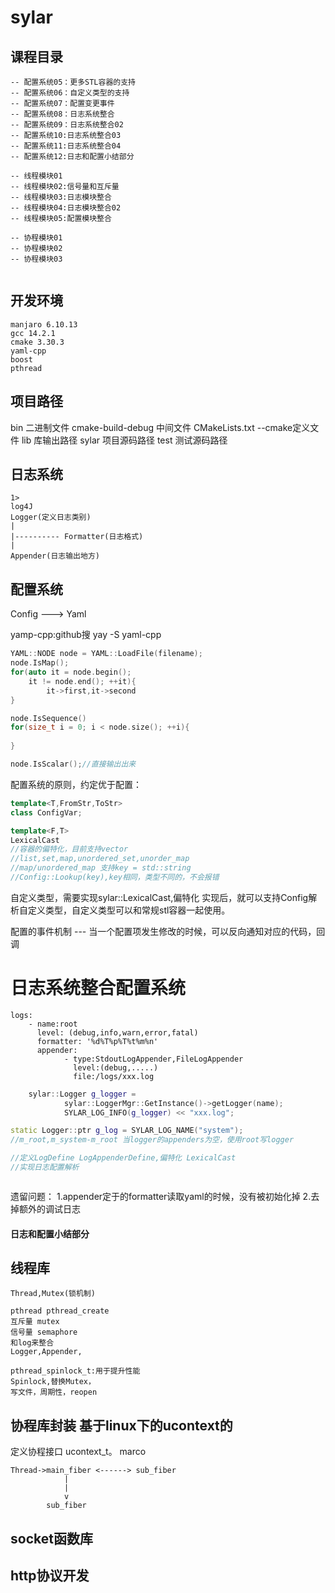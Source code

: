 # sylar

## 课程目录

```
-- 配置系统05：更多STL容器的支持
-- 配置系统06：自定义类型的支持
-- 配置系统07：配置变更事件
-- 配置系统08：日志系统整合
-- 配置系统09：日志系统整合02
-- 配置系统10:日志系统整合03
-- 配置系统11:日志系统整合04
-- 配置系统12:日志和配置小结部分

-- 线程模块01
-- 线程模块02:信号量和互斥量
-- 线程模块03:日志模块整合
-- 线程模块04:日志模块整合02
-- 线程模块05:配置模块整合

-- 协程模块01
-- 协程模块02
-- 协程模块03


```



## 开发环境
```
manjaro 6.10.13
gcc 14.2.1
cmake 3.30.3
yaml-cpp
boost
pthread
```

## 项目路径

bin 二进制文件
cmake-build-debug 中间文件
CMakeLists.txt --cmake定义文件
lib 库输出路径
sylar 项目源码路径
test 测试源码路径

## 日志系统

```
1>
log4J
Logger(定义日志类别)
|
|---------- Formatter(日志格式)
|
Appender(日志输出地方)
```

## 配置系统

Config ---> Yaml

yamp-cpp:github搜 yay -S yaml-cpp

```cpp
YAML::NODE node = YAML::LoadFile(filename);
node.IsMap();
for(auto it = node.begin();
    it != node.end(); ++it){
        it->first,it->second
}

node.IsSequence()
for(size_t i = 0; i < node.size(); ++i){
    
}

node.IsScalar();//直接输出出来
```

配置系统的原则，约定优于配置：

```cpp
template<T,FromStr,ToStr>
class ConfigVar;

template<F,T>
LexicalCast
//容器的偏特化，目前支持vector
//list,set,map,unordered_set,unorder_map
//map/unordered_map 支持key = std::string
//Config::Lookup(key),key相同，类型不同的，不会报错
```
自定义类型，需要实现sylar::LexicalCast,偏特化
实现后，就可以支持Config解析自定义类型，自定义类型可以和常规stl容器一起使用。


配置的事件机制
--- 当一个配置项发生修改的时候，可以反向通知对应的代码，回调
# 日志系统整合配置系统
```
logs:
    - name:root
      level: (debug,info,warn,error,fatal)
      formatter: '%d%T%p%T%t%m%n'
      appender:
            - type:StdoutLogAppender,FileLogAppender
              level:(debug,.....)
              file:/logs/xxx.log
```

```cpp
    sylar::Logger g_logger = 
            sylar::LoggerMgr::GetInstance()->getLogger(name);
            SYLAR_LOG_INFO(g_logger) << "xxx.log";
```

```cpp
static Logger::ptr g_log = SYLAR_LOG_NAME("system");
//m_root,m_system-m_root 当logger的appenders为空，使用root写logger
```
```cpp
//定义LogDefine LogAppenderDefine,偏特化 LexicalCast
//实现日志配置解析
```

```cpp

```
遗留问题：
1.appender定于的formatter读取yaml的时候，没有被初始化掉
2.去掉额外的调试日志

#### 日志和配置小结部分

## 线程库
```
Thread,Mutex(锁机制)

pthread pthread_create
互斥量 mutex
信号量 semaphore
和log来整合
Logger,Appender,

pthread_spinlock_t:用于提升性能
Spinlock,替换Mutex，
写文件，周期性，reopen

```


## 协程库封装 基于linux下的ucontext的
定义协程接口
ucontext_t。
marco 

```
Thread->main_fiber <------> sub_fiber
            |
            |
            v
        sub_fiber
```

## socket函数库

## http协议开发




    